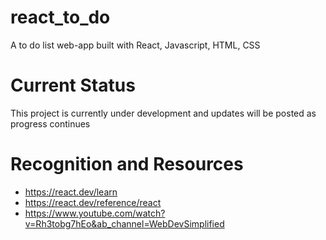 # react_to_do
A to do list web-app built with React, Javascript, HTML, CSS

# Current Status

This project is currently under development and updates will be posted as progress continues



# Recognition and Resources
* https://react.dev/learn
* https://react.dev/reference/react
* https://www.youtube.com/watch?v=Rh3tobg7hEo&ab_channel=WebDevSimplified